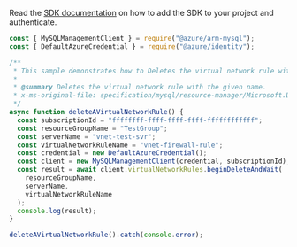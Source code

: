 Read the [SDK documentation](https://github.com/Azure/azure-sdk-for-js/blob/%40azure%2Farm-mysql_5.0.1/sdk/mysql/arm-mysql/README.md) on how to add the SDK to your project and authenticate.

```javascript
const { MySQLManagementClient } = require("@azure/arm-mysql");
const { DefaultAzureCredential } = require("@azure/identity");

/**
 * This sample demonstrates how to Deletes the virtual network rule with the given name.
 *
 * @summary Deletes the virtual network rule with the given name.
 * x-ms-original-file: specification/mysql/resource-manager/Microsoft.DBforMySQL/stable/2017-12-01/examples/VirtualNetworkRulesDelete.json
 */
async function deleteAVirtualNetworkRule() {
  const subscriptionId = "ffffffff-ffff-ffff-ffff-ffffffffffff";
  const resourceGroupName = "TestGroup";
  const serverName = "vnet-test-svr";
  const virtualNetworkRuleName = "vnet-firewall-rule";
  const credential = new DefaultAzureCredential();
  const client = new MySQLManagementClient(credential, subscriptionId);
  const result = await client.virtualNetworkRules.beginDeleteAndWait(
    resourceGroupName,
    serverName,
    virtualNetworkRuleName
  );
  console.log(result);
}

deleteAVirtualNetworkRule().catch(console.error);
```
